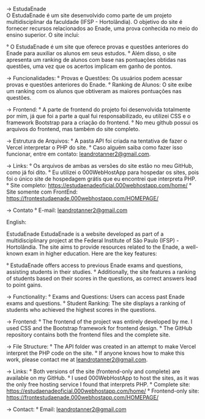 -> EstudaEnade  
O EstudaEnade é um site desenvolvido como parte de um projeto multidisciplinar da faculdade (IFSP - Hortolândia). O objetivo do site é fornecer recursos relacionados ao Enade, uma prova conhecida no meio do ensino superior. O site inclui:

° O EstudaEnade é um site que oferece provas e questões anteriores do Enade para auxiliar os alunos em seus estudos.
° Além disso, o site apresenta um ranking de alunos com base nas pontuações obtidas nas questões, uma vez que os acertos implicam em ganho de pontos.

-> Funcionalidades:
° Provas e Questões: Os usuários podem acessar provas e questões anteriores do Enade.
° Ranking de Alunos: O site exibe um ranking com os alunos que obtiveram as maiores pontuações nas questões.

-> Frontend:
° A parte de frontend do projeto foi desenvolvida totalmente por mim, já que foi a parte a qual fui responsabilizado, eu utilizei CSS e o framework Bootstrap para a criação do frontend.
° No meu github possui os arquivos do frontend, mas também do site completo.

-> Estrutura de Arquivos:
° A pasta API foi criada na tentativa de fazer o Vercel interpretar o PHP do site.
° Caso alguém saiba como fazer isso funcionar, entre em contato: leandrotanner2@gmail.com.

-> Links:
° Os arquivos de ambas as versões do site estão no meu GitHub, como já foi dito.
° Eu utilizei o 000WebHostApp para hospedar os sites, pois foi o único site de hospedagem grátis que eu encontrei que interpreta PHP.
° Site completo: https://estudaenadeoficial.000webhostapp.com/home/
° Site somente com FrontEnd: https://frontestudaenade.000webhostapp.com/HOMEPAGE/

-> Contato
° E-mail: leandrotanner2@gmail.com


English:

EstudaEnade
EstudaEnade is a website developed as part of a multidisciplinary project at the Federal Institute of São Paulo (IFSP) - Hortolândia. The site aims to provide resources related to the Enade, a well-known exam in higher education. Here are the key features:

° EstudaEnade offers access to previous Enade exams and questions, assisting students in their studies.
° Additionally, the site features a ranking of students based on their scores in the questions, as correct answers lead to point gains.

-> Functionality:
° Exams and Questions: Users can access past Enade exams and questions.
° Student Ranking: The site displays a ranking of students who achieved the highest scores in the questions.

-> Frontend:
° The frontend of the project was entirely developed by me. I used CSS and the Bootstrap framework for frontend design.
° The GitHub repository contains both the frontend files and the complete site.

-> File Structure:
° The API folder was created in an attempt to make Vercel interpret the PHP code on the site.
° If anyone knows how to make this work, please contact me at leandrotanner2@gmail.com.

-> Links:
° Both versions of the site (frontend-only and complete) are available on my GitHub.
° I used 000WebHostApp to host the sites, as it was the only free hosting service I found that interprets PHP.
° Complete site: https://estudaenadeoficial.000webhostapp.com/home/
° Frontend-only site: https://frontestudaenade.000webhostapp.com/HOMEPAGE/

-> Contact:
° Email: leandrotanner2@gmail.com
